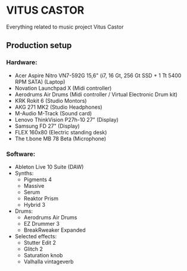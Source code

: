 # VITUS CASTOR

Everything related to music project Vitus Castor

## Production setup
### Hardware:
* Acer Aspire Nitro VN7-592G 15,6" (i7, 16 Gt, 256 Gt SSD + 1 Tt 5400 RPM SATA) (Laptop)
* Novation Launchpad X (Midi controller)
* Aerodrums Air Drums (Midi controller / Virtual Electronic Drum kit)
* KRK Rokit 6 (Studio Montors)
* AKG 271 MK2 (Studio Headphones)
* M-Audio M-Track (Sound card)
* Lenovo ThinkVision P27h-10 27" (Display)
* Samsung FD 27" (Display)
* FLEX 160x80 (Electric standing desk)
* The t.bone MB 78 Beta (Microphone)

### Software:
* Ableton Live 10 Suite (DAW)
* Synths:
  * Pigments 4
  * Massive
  * Serum
  * Reaktor Prism
  * Hybrid 3
* Drums:
  * Aerodrums Air Drums
  * EZ Drummer 3
  * BreakRweaker Expanded
* Selected effects:
  * Stutter Edit 2
  * Glitch 2
  * Saturation knob
  * Valhalla vintageverb


